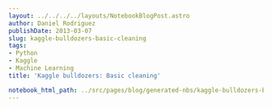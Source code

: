 ```yaml
---
layout: ../../../../layouts/NotebookBlogPost.astro
author: Daniel Rodriguez
publishDate: 2013-03-07
slug: kaggle-bulldozers-basic-cleaning
tags:
- Python
- Kaggle
- Machine Learning
title: 'Kaggle bulldozers: Basic cleaning'

notebook_html_path: ../src/pages/blog/generated-nbs/kaggle-bulldozers-basic-cleaning.html
---
```


